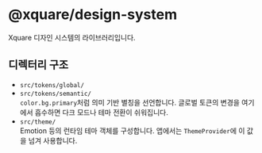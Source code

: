 # @xquare/design-system

Xquare 디자인 시스템의 라이브러리입니다.

## 디렉터리 구조

- `src/tokens/global/`  
- `src/tokens/semantic/`  
  `color.bg.primary`처럼 의미 기반 별칭을 선언합니다. 글로벌 토큰의 변경을 여기에서 흡수하면 다크 모드나 테마 전환이 쉬워집니다.
- `src/theme/`  
  Emotion 등의 런타임 테마 객체를 구성합니다. 앱에서는 `ThemeProvider`에 이 값을 넘겨 사용합니다.